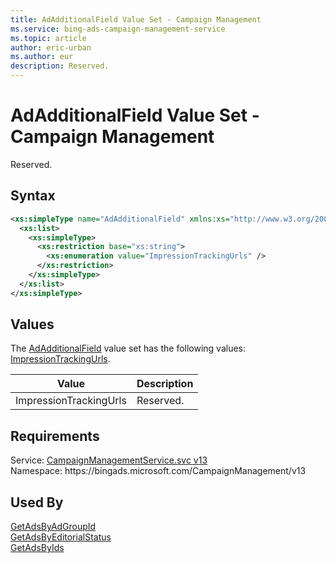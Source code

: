 ```yaml
---
title: AdAdditionalField Value Set - Campaign Management
ms.service: bing-ads-campaign-management-service
ms.topic: article
author: eric-urban
ms.author: eur
description: Reserved.
---
```

# AdAdditionalField Value Set - Campaign Management
Reserved.

## Syntax
```xml
<xs:simpleType name="AdAdditionalField" xmlns:xs="http://www.w3.org/2001/XMLSchema">
  <xs:list>
    <xs:simpleType>
      <xs:restriction base="xs:string">
        <xs:enumeration value="ImpressionTrackingUrls" />
      </xs:restriction>
    </xs:simpleType>
  </xs:list>
</xs:simpleType>
```

## <a name="values"></a>Values

The [AdAdditionalField](adadditionalfield.md) value set has the following values: [ImpressionTrackingUrls](#impressiontrackingurls).

|Value|Description|
|-----------|---------------|
|<a name="impressiontrackingurls"></a>ImpressionTrackingUrls|Reserved.|

## Requirements
Service: [CampaignManagementService.svc v13](https://campaign.api.bingads.microsoft.com/Api/Advertiser/CampaignManagement/v13/CampaignManagementService.svc)  
Namespace: https\://bingads.microsoft.com/CampaignManagement/v13  

## Used By
[GetAdsByAdGroupId](getadsbyadgroupid.md)  
[GetAdsByEditorialStatus](getadsbyeditorialstatus.md)  
[GetAdsByIds](getadsbyids.md)  
